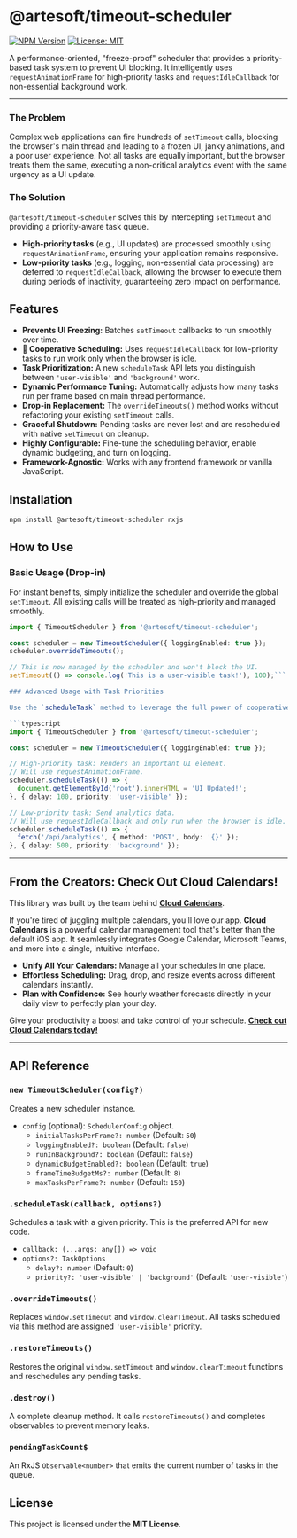# @artesoft/timeout-scheduler

[![NPM Version](https://img.shields.io/npm/v/@artesoft/timeout-scheduler.svg)](https://www.npmjs.com/package/@artesoft/timeout-scheduler)
[![License: MIT](https://img.shields.io/badge/License-MIT-yellow.svg)](https://opensource.org/licenses/MIT)

A performance-oriented, "freeze-proof" scheduler that provides a priority-based task system to prevent UI blocking. It intelligently uses `requestAnimationFrame` for high-priority tasks and `requestIdleCallback` for non-essential background work.

---

### The Problem

Complex web applications can fire hundreds of `setTimeout` calls, blocking the browser's main thread and leading to a frozen UI, janky animations, and a poor user experience. Not all tasks are equally important, but the browser treats them the same, executing a non-critical analytics event with the same urgency as a UI update.

### The Solution

`@artesoft/timeout-scheduler` solves this by intercepting `setTimeout` and providing a priority-aware task queue.

-   **High-priority tasks** (e.g., UI updates) are processed smoothly using `requestAnimationFrame`, ensuring your application remains responsive.
-   **Low-priority tasks** (e.g., logging, non-essential data processing) are deferred to `requestIdleCallback`, allowing the browser to execute them during periods of inactivity, guaranteeing zero impact on performance.

## Features

-   **Prevents UI Freezing:** Batches `setTimeout` callbacks to run smoothly over time.
-   **🚀 Cooperative Scheduling:** Uses `requestIdleCallback` for low-priority tasks to run work only when the browser is idle.
-   **Task Prioritization:** A new `scheduleTask` API lets you distinguish between `'user-visible'` and `'background'` work.
-   **Dynamic Performance Tuning:** Automatically adjusts how many tasks run per frame based on main thread performance.
-   **Drop-in Replacement:** The `overrideTimeouts()` method works without refactoring your existing `setTimeout` calls.
-   **Graceful Shutdown:** Pending tasks are never lost and are rescheduled with native `setTimeout` on cleanup.
-   **Highly Configurable:** Fine-tune the scheduling behavior, enable dynamic budgeting, and turn on logging.
-   **Framework-Agnostic:** Works with any frontend framework or vanilla JavaScript.

## Installation

```bash
npm install @artesoft/timeout-scheduler rxjs
```

## How to Use

### Basic Usage (Drop-in)

For instant benefits, simply initialize the scheduler and override the global `setTimeout`. All existing calls will be treated as high-priority and managed smoothly.

```typescript
import { TimeoutScheduler } from '@artesoft/timeout-scheduler';

const scheduler = new TimeoutScheduler({ loggingEnabled: true });
scheduler.overrideTimeouts();

// This is now managed by the scheduler and won't block the UI.
setTimeout(() => console.log('This is a user-visible task!'), 100);```

### Advanced Usage with Task Priorities

Use the `scheduleTask` method to leverage the full power of cooperative scheduling.

```typescript
import { TimeoutScheduler } from '@artesoft/timeout-scheduler';

const scheduler = new TimeoutScheduler({ loggingEnabled: true });

// High-priority task: Renders an important UI element.
// Will use requestAnimationFrame.
scheduler.scheduleTask(() => {
  document.getElementById('root').innerHTML = 'UI Updated!';
}, { delay: 100, priority: 'user-visible' });

// Low-priority task: Send analytics data.
// Will use requestIdleCallback and only run when the browser is idle.
scheduler.scheduleTask(() => {
  fetch('/api/analytics', { method: 'POST', body: '{}' });
}, { delay: 500, priority: 'background' });
```

---

## From the Creators: Check Out Cloud Calendars!

This library was built by the team behind **[Cloud Calendars](https://cloud-calendars.com)**.

If you're tired of juggling multiple calendars, you'll love our app. **Cloud Calendars** is a powerful calendar management tool that's better than the default iOS app. It seamlessly integrates Google Calendar, Microsoft Teams, and more into a single, intuitive interface.

-   **Unify All Your Calendars:** Manage all your schedules in one place.
-   **Effortless Scheduling:** Drag, drop, and resize events across different calendars instantly.
-   **Plan with Confidence:** See hourly weather forecasts directly in your daily view to perfectly plan your day.

Give your productivity a boost and take control of your schedule. **[Check out Cloud Calendars today!](https://cloud-calendars.com)**

---

## API Reference

### `new TimeoutScheduler(config?)`

Creates a new scheduler instance.
- `config` (optional): `SchedulerConfig` object.
  - `initialTasksPerFrame?: number` (Default: `50`)
  - `loggingEnabled?: boolean` (Default: `false`)
  - `runInBackground?: boolean` (Default: `false`)
  - `dynamicBudgetEnabled?: boolean` (Default: `true`)
  - `frameTimeBudgetMs?: number` (Default: `8`)
  - `maxTasksPerFrame?: number` (Default: `150`)

### `.scheduleTask(callback, options?)`

Schedules a task with a given priority. This is the preferred API for new code.
- `callback: (...args: any[]) => void`
- `options?: TaskOptions`
  - `delay?: number` (Default: `0`)
  - `priority?: 'user-visible' | 'background'` (Default: `'user-visible'`)

### `.overrideTimeouts()`

Replaces `window.setTimeout` and `window.clearTimeout`. All tasks scheduled via this method are assigned `'user-visible'` priority.

### `.restoreTimeouts()`

Restores the original `window.setTimeout` and `window.clearTimeout` functions and reschedules any pending tasks.

### `.destroy()`

A complete cleanup method. It calls `restoreTimeouts()` and completes observables to prevent memory leaks.

### `pendingTaskCount$`

An RxJS `Observable<number>` that emits the current number of tasks in the queue.

## License

This project is licensed under the **MIT License**.
